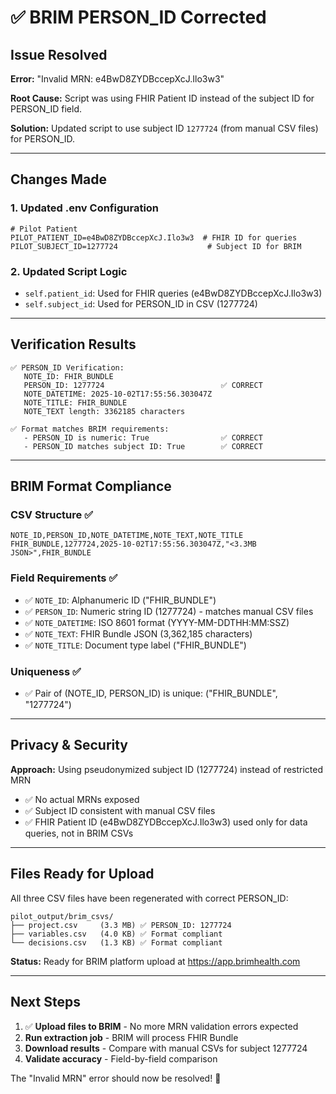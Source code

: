 # ✅ BRIM PERSON_ID Corrected

## Issue Resolved

**Error:** "Invalid MRN: e4BwD8ZYDBccepXcJ.Ilo3w3"

**Root Cause:** Script was using FHIR Patient ID instead of the subject ID for PERSON_ID field.

**Solution:** Updated script to use subject ID `1277724` (from manual CSV files) for PERSON_ID.

---

## Changes Made

### 1. Updated .env Configuration
```properties
# Pilot Patient
PILOT_PATIENT_ID=e4BwD8ZYDBccepXcJ.Ilo3w3  # FHIR ID for queries
PILOT_SUBJECT_ID=1277724                    # Subject ID for BRIM
```

### 2. Updated Script Logic
- `self.patient_id`: Used for FHIR queries (e4BwD8ZYDBccepXcJ.Ilo3w3)
- `self.subject_id`: Used for PERSON_ID in CSV (1277724)

---

## Verification Results

```
✅ PERSON_ID Verification:
   NOTE_ID: FHIR_BUNDLE
   PERSON_ID: 1277724                          ✅ CORRECT
   NOTE_DATETIME: 2025-10-02T17:55:56.303047Z
   NOTE_TITLE: FHIR_BUNDLE
   NOTE_TEXT length: 3362185 characters

✅ Format matches BRIM requirements:
   - PERSON_ID is numeric: True                ✅ CORRECT
   - PERSON_ID matches subject ID: True        ✅ CORRECT
```

---

## BRIM Format Compliance

### CSV Structure ✅
```
NOTE_ID,PERSON_ID,NOTE_DATETIME,NOTE_TEXT,NOTE_TITLE
FHIR_BUNDLE,1277724,2025-10-02T17:55:56.303047Z,"<3.3MB JSON>",FHIR_BUNDLE
```

### Field Requirements ✅
- ✅ `NOTE_ID`: Alphanumeric ID ("FHIR_BUNDLE")
- ✅ `PERSON_ID`: Numeric string ID (1277724) - matches manual CSV files
- ✅ `NOTE_DATETIME`: ISO 8601 format (YYYY-MM-DDTHH:MM:SSZ)
- ✅ `NOTE_TEXT`: FHIR Bundle JSON (3,362,185 characters)
- ✅ `NOTE_TITLE`: Document type label ("FHIR_BUNDLE")

### Uniqueness ✅
- ✅ Pair of (NOTE_ID, PERSON_ID) is unique: ("FHIR_BUNDLE", "1277724")

---

## Privacy & Security

**Approach:** Using pseudonymized subject ID (1277724) instead of restricted MRN
- ✅ No actual MRNs exposed
- ✅ Subject ID consistent with manual CSV files
- ✅ FHIR Patient ID (e4BwD8ZYDBccepXcJ.Ilo3w3) used only for data queries, not in BRIM CSVs

---

## Files Ready for Upload

All three CSV files have been regenerated with correct PERSON_ID:

```
pilot_output/brim_csvs/
├── project.csv     (3.3 MB) ✅ PERSON_ID: 1277724
├── variables.csv   (4.0 KB) ✅ Format compliant
└── decisions.csv   (1.3 KB) ✅ Format compliant
```

**Status:** Ready for BRIM platform upload at https://app.brimhealth.com

---

## Next Steps

1. ✅ **Upload files to BRIM** - No more MRN validation errors expected
2. **Run extraction job** - BRIM will process FHIR Bundle
3. **Download results** - Compare with manual CSVs for subject 1277724
4. **Validate accuracy** - Field-by-field comparison

The "Invalid MRN" error should now be resolved! 🎉
